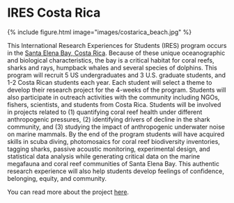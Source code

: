 ---
---

# IRES Costa Rica

{% include figure.html image="images/costarica_beach.jpg" %} 

This International Research Experiences for Students (IRES) program occurs in the [Santa Elena Bay, Costa Rica](https://www.google.com/maps/place/Santa+Elena+Bay/@10.9223457,-85.8223624,14z/data=!3m1!4b1!4m6!3m5!1s0x8f7597b15fec3375:0x438246e92b20ed13!8m2!3d10.9209212!4d-85.7999758!16s%2Fg%2F11cl_5dxkw?hl=en&entry=ttu). Because of these unique oceanographic and biological characteristics, the bay is a critical habitat for coral reefs, sharks and rays, humpback whales and several species of dolphins. This program will recruit 5 US undergraduates and 3 U.S. graduate students, and 1-2 Costa Rican students each year. Each student will select a theme to develop their research project for the 4-weeks of the program. Students will also participate in outreach activities with the community including NGOs, fishers, scientists, and students from Costa Rica. Students will be involved in projects related to (1) quantifying coral reef health under different anthropogenic pressures, (2) identifying drivers of decline in the shark community, and (3) studying the impact of anthropogenic underwater noise on marine mammals. By the end of the program students will have acquired skills in scuba diving, photomosaics for coral reef biodiversity inventories, tagging sharks, passive acoustic monitoring, experimental design, and statistical data analysis while generating critical data on the marine megafauna and coral reef communities of Santa Elena Bay. This authentic research experience will also help students develop feelings of confidence, belonging, equity, and community.

You can read more about the project [here](https://www.nsf.gov/awardsearch/showAward?AWD_ID=2246323&HistoricalAwards=false).

